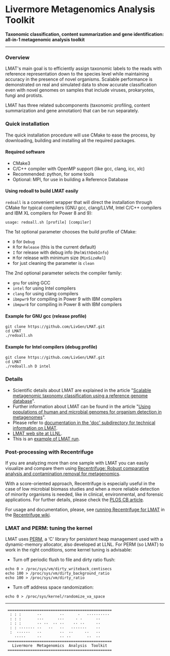 # Livermore  Metagenomics  Analysis  Toolkit
**Taxonomic classification, content summarization
 and gene identification: all-in-1 metagenomic analysis toolkit**
___
### Overview

LMAT's main goal is to efficiently assign taxonomic labels to the reads with reference representation down to the species level while maintaining accuracy in the presence of novel organisms. Scalable performance is demonstrated on real and simulated data to show accurate classification even with novel genomes on samples that include viruses, prokaryotes, fungi and protists.

LMAT has three related subcomponents (taxonomic profiling, content summarization and gene annotation) that can be run separately.

### Quick installation

The quick installation procedure will use CMake to ease the process, by downloading, building and installing all the required packages.

#### Required software

* CMake3
* C/C++ compiler with OpenMP support (like gcc, clang, icc, xlc)
* Recommended: python, for some tools
* Optional: MPI, for use in building a Reference Database

#### Using redoall to build LMAT easily

``redoall`` is a convenient wrapper that will direct the installation through CMake for typical compilers (GNU gcc, clang/LLVM, Intel C/C++ compilers and IBM XL compilers for Power 8 and 9):
```
usage: redoall.sh [profile] [compiler]
```

The 1st optional parameter chooses the build profile of CMake:
* ``D`` for ``Debug``
* ``R`` for ``Release`` (this is the current default)
* ``I`` for release with debug info (``RelWithDebInfo``)
* ``M`` for release with minimum size (``MinSizeRel``)
* for just cleaning the parameter is ``clean``

The 2nd optional parameter selects the compiler family:
*  ``gnu`` for using GCC
*  ``intel`` for using Intel compilers
*  ``clang`` for using clang compilers
*  ``ibmpwr9`` for compiling in Power 9 with IBM compilers
*  ``ibmpwr8`` for compiling in Power 8 with IBM compilers

#### Example for GNU gcc (release profile)

```
git clone https://github.com/LivGen/LMAT.git
cd LMAT
./redoall.sh
```

#### Example for Intel compilers (debug profile)

```
git clone https://github.com/LivGen/LMAT.git
cd LMAT
./redoall.sh D intel
```


### Details

* Scientific details about LMAT are explained in the article "[Scalable metagenomic taxonomy classification using a reference genome database](https://doi.org/10.1093/bioinformatics/btt389)".
* Further information about LMAT can be found in the article "[Using populations of human and microbial genomes for organism detection in metagenomes](https://doi.org/10.1101/gr.184879.114)".
* Please refer to [documentation in the 'doc' subdirectory
  for technical information on LMAT](https://rawgit.com/LivGen/LMAT/master/doc/lmat-doc/index.html).
* [LMAT web site at LLNL](https://computation.llnl.gov/projects/livermore-metagenomics-analysis-toolkit).
* This is an [example of LMAT run](https://sourceforge.net/p/lmat/wiki/Example%20LMAT%20Run/).

### Post-processing with Recentrifuge

If you are analyzing more than one sample with LMAT you can easily visualize and compare them using [Recentrifuge: Robust comparative analysis and contamination removal for metagenomics](https://github.com/khyox/recentrifuge).

With a score-oriented approach, Recentrifuge is especially useful in the case of low microbial biomass studies and when a more reliable detection of minority organisms is needed, like in clinical, environmental, and forensic applications. For further details, please check the [PLOS CB article](https://doi.org/10.1371/journal.pcbi.1006967). 

For usage and documentation, please, see [running Recentrifuge for LMAT](https://github.com/khyox/recentrifuge/wiki/Running-recentrifuge-for-LMAT) in the [Recentrifuge wiki](https://github.com/khyox/recentrifuge/wiki/). 

### LMAT and PERM: tuning the kernel

LMAT uses [PERM](https://computation.llnl.gov/projects/memory-centric-architectures/perm), a ‘C’ library for persistent heap management used with a dynamic-memory allocator, also developed at LLNL. For PERM (so LMAT) to work in the right conditions, some kernel tuning is advisable:

* Turn off periodic flush to file and dirty ratio flush:
```
echo 0 > /proc/sys/vm/dirty_writeback_centisecs
echo 100 > /proc/sys/vm/dirty_background_ratio
echo 100 > /proc/sys/vm/dirty_ratio
```
* Turn off address space randomization:
```
echo 0 > /proc/sys/kernel/randomize_va_space 
```
___

```
 ==============================================
  : : :       ··        ··      ·   ·········· 
  : : :       ···      ···     · ·      ··     
  : : :       ·· ··  ·· ··    ·· ··     ··     
  : : ······· ··   ··   ··   ·······    ··     
  :  ······   ··        ··  ··     ··   ··     
    ·····     ··        ·· ··       ··  ··     
 ==============================================
   Livermore  Metagenomics  Analysis  Toolkit  
 ==============================================
```
